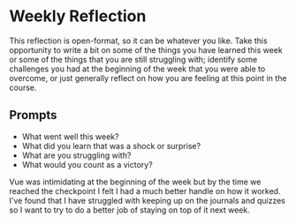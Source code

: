 # Weekly Reflection
This reflection is open-format, so it can be whatever you like. Take this opportunity to write a bit on some of the things you have learned this week or some of the things that you are still struggling with; identify some challenges you had at the beginning of the week that you were able to overcome, or just generally reflect on how you are feeling at this point in the course.

## Prompts
- What went well this week?
- What did you learn that was a shock or surprise?
- What are you struggling with?
- What would you count as a victory?


Vue was intimidating at the beginning of the week but by the time we reached the checkpoint I felt I had a much better handle on how it worked. I've found that I have struggled with keeping up on the journals and quizzes so I want to try to do a better job of staying on top of it next week.